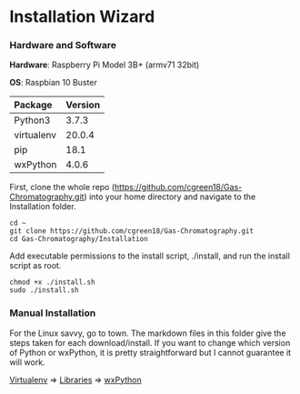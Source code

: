 # Installation Wizard
### Hardware and Software
**Hardware**: Raspberry Pi Model 3B+ (armv71 32bit)

**OS**: Raspbian 10 Buster

|Package     | Version |
|:-----------|:--------|
| Python3 | 3.7.3 |
| virtualenv | 20.0.4 |
| pip | 18.1 |
| wxPython | 4.0.6 |

First, clone the whole repo (https://github.com/cgreen18/Gas-Chromatography.git) into your home directory and navigate to the Installation folder.
```
cd ~
git clone https://github.com/cgreen18/Gas-Chromatography.git
cd Gas-Chromatography/Installation
```

Add executable permissions to the install script, ./install, and run the install script as root.
```
chmod +x ./install.sh
sudo ./install.sh
```

### Manual Installation
For the Linux savvy, go to town. The markdown files in this folder give the steps taken for each download/install. If you want to change which version of Python or wxPython, it is pretty straightforward but I cannot guarantee it will work.

[Virtualenv](https://github.com/cgreen18/Gas-Chromatography/blob/master/Installation/Virtualenv.md) => [Libraries](https://github.com/cgreen18/Gas-Chromatography/blob/master/Installation/Libraries.md) => [wxPython](https://github.com/cgreen18/Gas-Chromatography/blob/master/Installation/wxPython.md)
